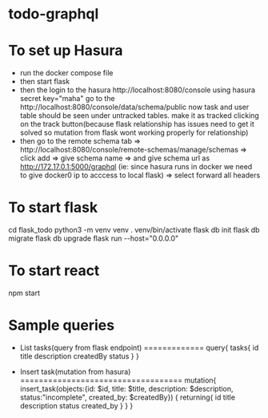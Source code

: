 # todo-graphql


To set up Hasura
================
* run the docker compose file
* then start flask 
* then the login to the hasura http://localhost:8080/console using hasura secret key="maha"
go to the http://localhost:8080/console/data/schema/public now task and user table should be seen under untracked tables. make it as tracked clicking on the track button(because flask relationship has issues need to get it solved so mutation from flask wont working properly for relationship)
* then go to the remote schema tab => http://localhost:8080/console/remote-schemas/manage/schemas => click add => give schema name => and give schema url as http://172.17.0.1:5000/graphql (ie: since hasura runs in docker we need to give docker0 ip to acccess to local flask) => select forward all headers


To start flask
==============
cd flask_todo
python3 -m venv venv
. venv/bin/activate
flask db init
flask db migrate
flask db upgrade
flask run --host="0.0.0.0"


To start react
==============
npm start


Sample queries
==============
* List tasks(query from flask endpoint)
=============
query{
 tasks{
  id
  title
  description
  createdBy
  status
} 
}

* Insert task(mutation from hasura)
===================================
mutation{
  insert_task(objects:{id: $id, title: $title, description: $description, status:"incomplete", created_by: $createdBy}) {
    returning{
      id
      title
      description
      status
      created_by
    }
  }
}
